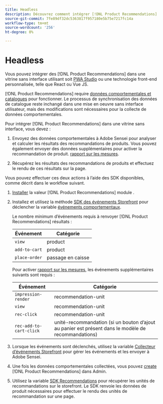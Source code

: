```yaml
---
title: Headless
description: Découvrez comment intégrer [!DNL Product Recommendations] dans une vitrine sans tête.
source-git-commit: 7fe89df32dc5363817f957180e5b75e7217fc14a
workflow-type: tm+mt
source-wordcount: '256'
ht-degree: 0%

---
```


# Headless

Vous pouvez intégrer des [!DNL Product Recommendations] dans une vitrine sans interface utilisant soit [PWA Studio](https://developer.adobe.com/commerce/pwa-studio/) ou une technologie front-end personnalisée, telle que React ou Vue JS.

[!DNL Product Recommendations] require [données comportementales et catalogues](https://devdocs.magento.com/recommendations/product-recs.html#typesofdata) pour fonctionner. Le processus de synchronisation des données de catalogue reste inchangé dans une mise en oeuvre sans interface utilisateur, mais des modifications sont nécessaires pour la collecte de données comportementales.

Pour intégrer [!DNL Product Recommendations] dans une vitrine sans interface, vous devez :

1. Envoyez des données comportementales à Adobe Sensei pour analyser et calculer les résultats des recommandations de produits. Vous pouvez également envoyer des données supplémentaires pour activer la recommandation de produit. [rapport sur les mesures](workspace.md).

1. Récupérez les résultats des recommandations de produits et effectuez le rendu de ces résultats sur la page.

Vous pouvez effectuer ces deux actions à l’aide des SDK disponibles, comme décrit dans le workflow suivant.

1. [Installer](install-configure.md) la valeur [!DNL Product Recommendations] module .

1. Installez et utilisez la méthode [SDK des événements Storefront](https://devdocs.magento.com/shared-services/storefront-events-sdk.html) pour déclencher la variable [événements comportementaux](https://devdocs.magento.com/recommendations/events.html).

   Le nombre minimum d’événements requis à renvoyer [!DNL Product Recommendations] résultats :

   | Événement | Catégorie |
   |--- | ---|
   | `view` | product |
   | `add-to-cart` | product |
   | `place-order` | passage en caisse |

   Pour activer [rapport sur les mesures](workspace.md), les événements supplémentaires suivants sont requis :

   | Événement | Catégorie |
   |--- | ---|
   | `impression-render` | recommendation-unit |
   | `view` | recommendation-unit |
   | `rec-click` | recommendation-unit |
   | `rec-add-to-cart-click` | unité-recommandation (si un bouton d’ajout au panier est présent dans le modèle de recommandations) |

1. Lorsque les événements sont déclenchés, utilisez la variable [Collecteur d’événements Storefront](https://devdocs.magento.com/shared-services/storefront-event-collector.html) pour gérer les événements et les envoyer à Adobe Sensei.

1. Une fois les données comportementales collectées, vous pouvez [create](create.md) [!DNL Product Recommendations] dans Admin.

1. Utilisez la variable [SDK Recommendations](https://devdocs.magento.com/recommendations/recs-api.html) pour récupérer les unités de recommandations sur le storefront. Le SDK renvoie les données de produit nécessaires pour effectuer le rendu des unités de recommandation sur une page.
